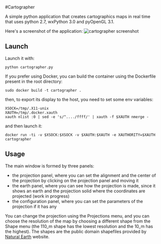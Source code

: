 #Cartographer

A simple python application that creates cartographics maps in real time that uses python 2.7, wxPython 3.0 and pyOpenGL 3.1.

Here's a screenshot of the application:
![cartographer screenshot](http://andreaiacono.github.io/img/cartographer.png)

## Launch
Launch it with:
```
python cartographer.py
```

If you prefer using Docker, you can build the container using the Dockerfile present in the root directory:
```
sudo docker build -t cartographer .
```

then, to export its display to the host, you need to set some env variables:
```
XSOCK=/tmp/.X11-unix
XAUTH=/tmp/.docker.xauth
xauth nlist :0 | sed -e 's/^..../ffff/' | xauth -f $XAUTH nmerge -
```
  
and then launch it:
```
docker run -ti -v $XSOCK:$XSOCK -v $XAUTH:$XAUTH -e XAUTHORITY=$XAUTH cartographer
```

## Usage
The main window is formed by three panels: 

  * the projection panel, where you can set the alignment and the center of the projection by clicking on the projection panel and moving it 
  * the earth panel, where you can see how the projection is made, since it shows an earth and the projection solid where the coordinates are projected (work in progress)
  * the configuration panel, where you can set the parameters of the projection if it has any

You can change the projection using the Projections menu, and you can choose the resolution of the map by choosing a different shape from the Shape menu (the 110_m shape has the lowest resolution and the 10_m has the highest).
The shapes are the public domain shapefiles provided by [Natural Earth](http://www.naturalearthdata.com/) website.